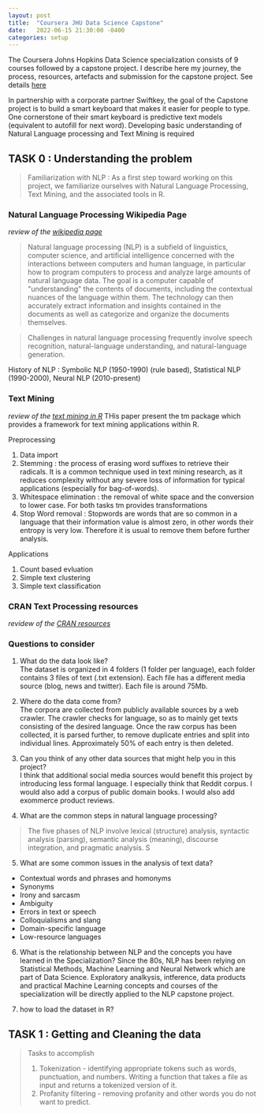 ```yaml
---
layout: post
title:  "Coursera JHU Data Science Capstone"
date:   2022-06-15 21:30:00 -0400
categories: setup
---
```

The Coursera Johns Hopkins Data Science specialization consists of 9 courses followed by a capstone project. I describe here my journey, the process, resources, artefacts and submission for the capstone project. See details [here](https://www.coursera.org/learn/data-science-project)

In partnership with a corporate partner Swiftkey, the goal of the Capstone project is to build a smart keyboard that makes it easier for people to type. One cornerstone of their smart keyboard is predictive text models (equivalent to autofill for next word). Developing basic understanding of Natural Language processing and Text Mining is required

## TASK 0 : Understanding the problem

>Familiarization with NLP : As a first step toward working on this project, we familiarize ourselves with Natural Language Processing, Text Mining, and the associated tools in R. 

### Natural Language Processing Wikipedia Page
*review of the [wikipedia page](https://en.wikipedia.org/wiki/Natural_language_processing)*   
>Natural language processing (NLP) is a subfield of linguistics, computer science, and artificial intelligence concerned with the interactions between computers and human language, in particular how to program computers to process and analyze large amounts of natural language data. The goal is a computer capable of "understanding" the contents of documents, including the contextual nuances of the language within them. The technology can then accurately extract information and insights contained in the documents as well as categorize and organize the documents themselves.

>Challenges in natural language processing frequently involve speech recognition, natural-language understanding, and natural-language generation.

History of NLP : Symbolic NLP (1950-1990) (rule based), Statistical NLP (1990-2000), Neural NLP (2010-present)


### Text Mining
*review of the [text mining in R](https://www.jstatsoft.org/article/view/v025i05)*
THis paper present the tm package which provides a framework for text mining applications within R. 

Preprocessing
1. Data import
2. Stemming : the process of erasing word suffixes to retrieve their radicals. It is a common technique used in text mining research, as it reduces complexity without any severe loss of information for typical applications (especially for bag-of-words).  
3. Whitespace elimination : the removal of white space and the conversion to lower case. For both tasks tm provides transformations
4. Stop Word removal : Stopwords are words that are so common in a language that their information value is almost zero, in other words their entropy is very low. Therefore it is usual to remove them before further analysis. 

Applications
1. Count based evluation
2. Simple text clustering
3. Simple text classification


### CRAN Text Processing resources
*revidew of the [CRAN resources](https://cran.r-project.org/web/views/NaturalLanguageProcessing.html)*

### Questions to consider

1. What do the data look like?   
The dataset is organized in 4 folders (1 folder per language), each folder contains 3 files of text (.txt extension). Each file has a different media source (blog, news and twitter). Each file is around 75Mb.

2. Where do the data come from?   
The corpora are collected from publicly available sources by a web crawler. The crawler checks for language, so as to mainly get texts consisting of the desired language. Once the raw corpus has been collected, it is parsed further, to remove duplicate entries and split into individual lines. Approximately 50% of each entry is then deleted. 

3. Can you think of any other data sources that might help you in this project?   
I think that additional social media sources would benefit this project by introducing less formal language. I especially think that Reddit corpus. I would also add a corpus of public domain books. I would also add exommerce product reviews.

4. What are the common steps in natural language processing?   
>The five phases of NLP involve lexical (structure) analysis, syntactic analysis (parsing), semantic analysis (meaning), discourse integration, and pragmatic analysis. S

5. What are some common issues in the analysis of text data? 
- Contextual words and phrases and homonyms
- Synonyms
- Irony and sarcasm
- Ambiguity
- Errors in text or speech
- Colloquialisms and slang
- Domain-specific language
- Low-resource languages   

6. What is the relationship between NLP and the concepts you have learned in the Specialization? 
Since the 80s, NLP has been relying on Statistical Methods, Machine Learning and Neural Network which are part of Data Science. Exploratory analkysis, intference, data products and practical Machine Learning concepts and courses of the specialization will be directly applied to the NLP capstone project.  

7. how to load the dataset in R?



## TASK 1 : Getting and Cleaning the data

>Tasks to accomplish
>1. Tokenization - identifying appropriate tokens such as words, punctuation, and numbers. Writing a function that takes a file as input and returns a tokenized version of it.   
>2. Profanity filtering - removing profanity and other words you do not want to predict.





